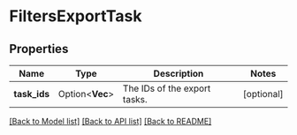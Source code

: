 # FiltersExportTask

## Properties

Name | Type | Description | Notes
------------ | ------------- | ------------- | -------------
**task_ids** | Option<**Vec<String>**> | The IDs of the export tasks. | [optional]

[[Back to Model list]](../README.md#documentation-for-models) [[Back to API list]](../README.md#documentation-for-api-endpoints) [[Back to README]](../README.md)



